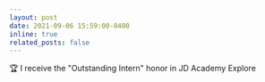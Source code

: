 ```yaml
---
layout: post
date: 2021-09-06 15:59:00-0400
inline: true
related_posts: false
---
```

🏆 I receive the "Outstanding Intern" honor in JD Academy Explore